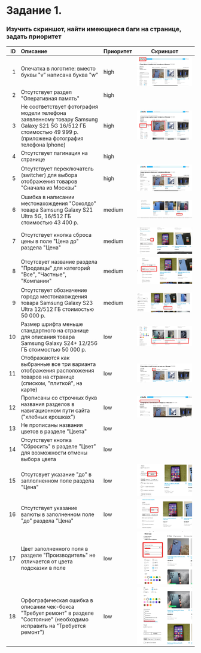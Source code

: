 # Задание 1.

### Изучить скриншот, найти имеющиеся баги на странице, задать приоритет

| ID | Описание | Приоритет | Скриншот |
|---:|:---------|-----------|----------|
| 1 | Опечатка в логотипе: вместо буквы "v" написана буква "w" | high | ![01](https://github.com/NikolaychukSvetlana/Avito-QA-trainee/blob/main/screenshots/01.jpg) |
| 2 | Отсутствует раздел "Оперативная память" | high |  |
| 3 | Не соответствует фотография модели телефона заявленному товару Samsung Galaxy S21 5G 16/512 ГБ стоимостью 49 999 р. (приложена фотография телефона Iphone) | high | ![03](https://github.com/NikolaychukSvetlana/Avito-QA-trainee/blob/main/screenshots/03.jpg) |
| 4 | Отсутствует пагинация на странице | high |  |
| 5 | Отсутствует переключатель (switcher) для выбора отображения товаров "Сначала из Москвы" | high | ![05](https://github.com/NikolaychukSvetlana/Avito-QA-trainee/blob/main/screenshots/05.jpg) |
| 6 | Ошибка в написании местонахождения "Соколдо" товара Samsung Galaxy S21 Ultra 5G, 16/512 ГБ стоимостью 43 400 р. | medium | ![06](https://github.com/NikolaychukSvetlana/Avito-QA-trainee/blob/main/screenshots/06.jpg) |
| 7 | Отсутствует кнопка сброса цены в поле "Цена до" раздела "Цена" | medium | ![07](https://github.com/NikolaychukSvetlana/Avito-QA-trainee/blob/main/screenshots/07.jpg) |
| 8 | Отсутсвует название раздела "Продавцы" для категорий "Все", "Частные", "Компании" | medium | ![08](https://github.com/NikolaychukSvetlana/Avito-QA-trainee/blob/main/screenshots/08.jpg) |
| 9 | Отсутствует обозначение города местонахождения товара Samsung Galaxy S23 Ultra 12/512 ГБ стоимостью 50 000 р. | medium | ![09](https://github.com/NikolaychukSvetlana/Avito-QA-trainee/blob/main/screenshots/09.jpg) |
| 10 | Размер шрифта меньше стандартного на странице для описания товара Samsung Galaxy S24+ 12/256 ГБ стоимостью 50 000 р. | low | ![10](https://github.com/NikolaychukSvetlana/Avito-QA-trainee/blob/main/screenshots/10.jpg) |
| 11 | Отображаются как выбранные все три варианта отображения расположения товаров на странице (списком, "плиткой", на карте) | low | ![11](https://github.com/NikolaychukSvetlana/Avito-QA-trainee/blob/main/screenshots/11.jpg) |
| 12 | Прописаны со строчных букв названия разделов в навигационном пути сайта ("хлебных крошках") | low | ![12](https://github.com/NikolaychukSvetlana/Avito-QA-trainee/blob/main/screenshots/12.jpg) |
| 13 | Не прописаны названия цветов в разделе "Цвета" | low |  |
| 14 | Отсутствует кнопка "Сбросить" в разделе "Цвет" для возможности отмены выбора цвета | low |  |
| 15 | Отсутсвует указание "до" в заплолненном поле раздела "Цена" | low | ![15](https://github.com/NikolaychukSvetlana/Avito-QA-trainee/blob/main/screenshots/15.jpg) |
| 16 | Отсутствует указание валюты в заполненном поле "до" раздела "Цена" | low | ![16](https://github.com/NikolaychukSvetlana/Avito-QA-trainee/blob/main/screenshots/16.jpg) |
| 17 | Цвет заполненного поля в разделе "Производитель" не отличается от цвета подсказки в поле | low | ![17](https://github.com/NikolaychukSvetlana/Avito-QA-trainee/blob/main/screenshots/17.jpg) |
| 18 | Орфографическая ошибка в описании чек-бокса "Требует ремонт" в разделе "Состояние" (необходимо исправить на "Требуется ремонт") | low | ![18](https://github.com/NikolaychukSvetlana/Avito-QA-trainee/blob/main/screenshots/18.jpg) |